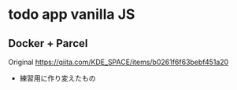 # todo app vanilla JS
## Docker + Parcel
Original https://qiita.com/KDE_SPACE/items/b0261f6f63bebf451a20 
* 練習用に作り変えたもの